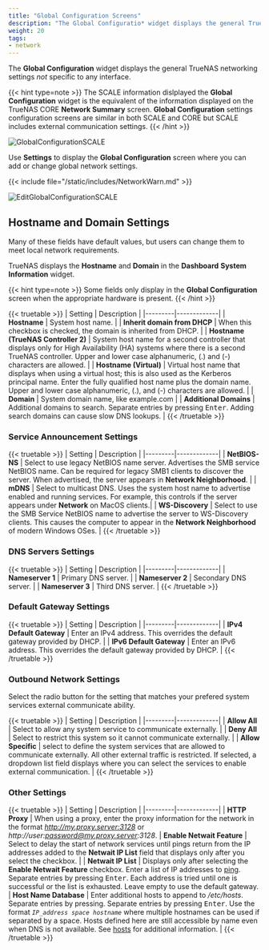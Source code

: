 ```yaml
---
title: "Global Configuration Screens"
description: "The Global Configuratio* widget displays the general TrueNAS SCALE network settings not specific to any interface."
weight: 20
tags:
- network
---
```


The **Global Configuration** widget displays the general TrueNAS networking settings *not* specific to any interface. 

{{< hint type=note >}}
The SCALE information dislplayed the **Global Configuration** widget is the equivalent of the information displayed on the TrueNAS CORE **Network Summary** screen. **Global Configuration** settings configuration screens are similar in both SCALE and CORE but SCALE includes external communication settings.
{{< /hint >}}

![GlobalConfigurationSCALE](/images/SCALE/Network/GlobalConfiguration.png "Global Configuration")

Use **Settings** to display the **Global Configuration** screen where you can add or change global network settings.

{{< include file="/static/includes/NetworkWarn.md" >}}

![EditGlobalConfigurationSCALE](/images/SCALE/Network/EditGlobalConfiguration.png "Global Configuration Options")

## Hostname and Domain Settings

Many of these fields have default values, but users can change them to meet local network requirements.

TrueNAS displays the **Hostname** and **Domain** in the **Dashboard** **System Information** widget. 

{{< hint type=note >}}
Some fields only display in the **Global Configuration** screen when the appropriate hardware is present.
{{< /hint >}}  

{{< truetable >}}
| Setting | Description |
|---------|-------------|
| **Hostname** | System host name. |
| **Inherit domain from DHCP** | When this checkbox is checked, the domain is inherited from DHCP. |
| **Hostname (TrueNAS Controller 2)** | System host name for a second controller that displays only for High Availability (HA) systems where there is a second TrueNAS controller. Upper and lower case alphanumeric, (.) and (-) characters are allowed. |
| **Hostname (Virtual)** | Virtual host name that displays when using a virtual host; this is also used as the Kerberos principal name. Enter the fully qualified host name plus the domain name. Upper and lower case alphanumeric, (.), and (-) characters are allowed. |
| **Domain** | System domain name, like example.com |
| **Additional Domains** | Additional domains to search. Separate entries by pressing <kbd>Enter</kbd>. Adding search domains can cause slow DNS lookups. |
{{< /truetable >}}

### Service Announcement Settings

{{< truetable >}}
| Setting | Description |
|---------|-------------|
| **NetBIOS-NS** | Select to use legacy NetBIOS name server. Advertises the SMB service NetBIOS name. Can be required for legacy SMB1 clients to discover the server. When advertised, the server appears in **Network Neighborhood**. |
| **mDNS** | Select to multicast DNS. Uses the system host name to advertise enabled and running services. For example, this controls if the server appears under **Network** on MacOS clients.|
| **WS-Discovery** | Select to use the SMB Service NetBIOS name to advertise the server to WS-Discovery clients. This causes the computer to appear in the **Network Neighborhood** of modern Windows OSes. |
{{< /truetable >}}

### DNS Servers Settings

{{< truetable >}}
| Setting | Description |
|---------|-------------|
| **Nameserver 1** | Primary DNS server. |
| **Nameserver 2** | Secondary DNS server. |
| **Nameserver 3** | Third DNS server. |
{{< /truetable >}}

### Default Gateway Settings

{{< truetable >}}
| Setting | Description |
|---------|-------------|
| **IPv4 Default Gateway** | Enter an IPv4 address. This overrides the default gateway provided by DHCP. |
| **IPv6 Default Gateway** | Enter an IPv6 address. This overrides the default gateway provided by DHCP. |
{{< /truetable >}}

### Outbound Network Settings
Select the radio button for the setting that matches your prefered system services external communicate ability.

{{< truetable >}}
| Setting | Description |
|---------|-------------|
| **Allow All** | Select to allow any system service to communicate externally. |
| **Deny All** | Select to restrict this system so it cannot communicate externally. |
| **Allow Specific** | select to define the system services that are allowed to communicate externally. All other external traffic is restricted. If selected, a dropdown list field displays where you can select the services to enable external communication. |
{{< /truetable >}}

### Other Settings

{{< truetable >}}
| Setting | Description |
|---------|-------------|
| **HTTP Proxy** | When using a proxy, enter the proxy information for the network in the format *http://my.proxy.server:3128* or *http://user:password@my.proxy.server:3128*.
| **Enable Netwait Feature** | Select to delay the start of network services until pings return from the IP addresses added to the **Netwait IP List** field that displays only after you select the checkbox. |
| **Netwait IP List** | Displays only after selecting the **Enable Netwait Feature** checkbox. Enter a list of IP addresses to [ping](https://manpages.debian.org/unstable/inetutils-ping/ping.1.en.html). Separate entries by pressing <kbd>Enter</kbd>. Each address is tried until one is successful or the list is exhausted. Leave empty to use the default gateway.
| **Host Name Database** | Enter additional hosts to append to */etc/hosts*. Separate entries by pressing. Separate entries by pressing <kbd>Enter</kbd>. Use the format *`IP_address space hostname`* where multiple hostnames can be used if separated by a space. Hosts defined here are still accessible by name even when DNS is not available. See [hosts](https://manpages.debian.org/unstable/bind9-host/host.1.en.html) for additional information. |
{{< /truetable >}}
